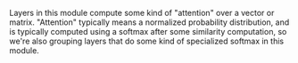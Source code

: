 Layers in this module compute some kind of "attention" over a vector or matrix.  "Attention"
typically means a normalized probability distribution, and is typically computed using a softmax
after some similarity computation, so we're also grouping layers that do some kind of specialized
softmax in this module.
